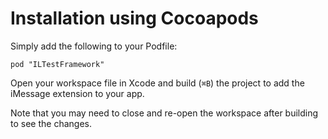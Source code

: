 # Installation using Cocoapods

Simply add the following to your Podfile:
```
pod "ILTestFramework"
```

Open your workspace file in Xcode and build (`⌘B`) the project to add the iMessage extension to your app. 

Note that you may need to close and re-open the workspace after building to see the changes.
